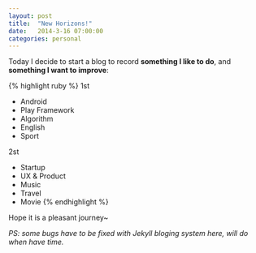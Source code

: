 ```yaml
---
layout: post
title:  "New Horizons!"
date:   2014-3-16 07:00:00
categories: personal
---
```


Today I decide to start a blog to record <b>something I like to do</b>, and <b>something I want to improve</b>:

{% highlight ruby %}
1st
 - Android
 - Play Framework
 - Algorithm
 - English
 - Sport

 2st
 - Startup
 - UX & Product
 - Music
 - Travel
 - Movie
{% endhighlight %}

Hope it is a pleasant journey~

<i>PS: some bugs have to be fixed with Jekyll bloging system here, will do when have time.</i>